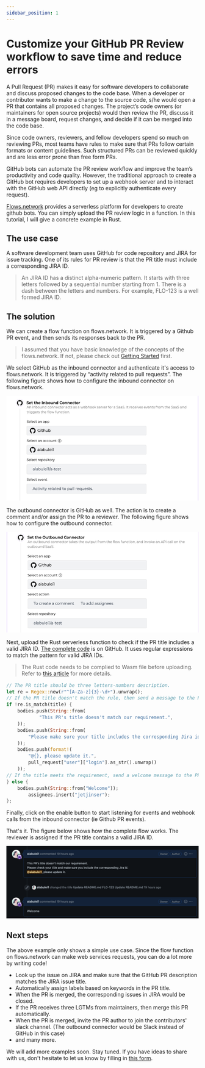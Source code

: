 ```yaml
---
sidebar_position: 1
---
```


# Customize your GitHub PR Review workflow to save time and reduce errors

A Pull Request (PR) makes it easy for software developers to collaborate and discuss proposed changes to the code base. When a developer or contributor wants to make a change to the source code, s/he would open a PR that contains all proposed changes. The project’s code owners (or maintainers for open source projects) would then review the PR, discuss it in a message board, request changes, and decide if it can be merged into the code base.

Since code owners, reviewers, and fellow developers spend so much on reviewing PRs, most teams have rules to make sure that PRs follow certain formats or content guidelines. Such structured PRs can be reviewed quickly and are less error prone than free form PRs.

GitHub bots can automate the PR review workflow and improve the team’s productivity and code quality. However, the traditional approach to create a GitHub bot requires developers to set up a webhook server and to interact with the GitHub web API directly (eg to explicitly authenticate every request).

[Flows.network](https://flows.network/) provides a serverless platform for developers to create github bots. You can simply upload the PR review logic in a function. In this tutorial, I will give a concrete example in Rust.

## The use case

A software development team uses GitHub for code repository and JIRA for issue tracking. One of its rules for PR review is that the PR title must include a corresponding JIRA ID.

> An JIRA ID has a distinct alpha-numeric pattern. It starts with three letters followed by a sequential number starting from 1. There is a dash between the letters and numbers. For example, FLO-123 is a well formed JIRA ID.

## The solution

We can create a flow function on flows.network. It is triggered by a Github PR event, and then sends its responses back to the PR.

> I assumed that you have basic knowledge of the concepts of the flows.network. If not, please check out [Getting Started](/docs/category/getting-started)  first.

We select GitHub as the inbound connector and authenticate it's access to flows.network. It is triggered by “activity related to pull requests”. The following figure shows how to configure the inbound connector on flows.network.

![image](pr-review-bot-inbound.jpg)

The outbound connector is GitHub as well. The action is to create a comment and/or assign the PR to a reviewer. The following figure shows how to configure the outbound connector.

![image](pr-review-bot-outbound.jpg)

Next, upload the Rust serverless function to check if the PR title includes a valid JIRA ID. [The complete code](https://github.com/second-state/flow-functions/tree/main/github/github/check-jira-id/rust) is on GitHub. It uses regular expressions to match the pattern for valid JIRA IDs.

> The Rust code needs to be complied to Wasm file before uploading. Refer to [this article](https://docs.flows.network/docs/getting-started/rust/understand-the-flow-function-in-rust) for more details.

```rust
// The PR title should be three letters-numbers description.
let re = Regex::new(r"^[A-Za-z]{3}-\d+").unwrap();
// If the PR title doesn't match the rule, then send a message to the PR creator to update the PR title
if !re.is_match(title) {
    bodies.push(String::from(
            "This PR's title doesn't match our requirement.",
    ));
    bodies.push(String::from(
        "Please make sure your title includes the corresponding Jira id.",
    ));
    bodies.push(format!(
        "@{}, please update it.",
        pull_request["user"]["login"].as_str().unwrap()
    ));
// If the title meets the requirement, send a welcome message to the PR creator and assign this PR to the reviewer
} else {
    bodies.push(String::from("Welcome"));
        assignees.insert("jetjinser");
};
```

Finally, click on the enable button to start listening for events and webhook calls from the inbound connector (ie Github PR events).

That's it. The figure below shows how the complete flow works. The reviewer is assigned if the PR title contains a valid JIRA ID.

![image](pr-review-bot-outcome.jpg)

## Next steps

The above example only shows a simple use case. Since the flow function on flows.network can make web services requests, you can do a lot more by writing code!

* Look up the issue on JIRA and make sure that the GitHub PR description matches the JIRA issue title.
* Automatically assign labels based on keywords in the PR title.
* When the PR is merged, the corresponding issues in JIRA would be closed.
* If the PR receives three LGTMs from maintainers, then merge this PR automatically.
* When the PR is merged, invite the PR author to join the contributors' slack channel. (The outbound connector would be Slack instead of GitHub in this case)
* and many more.

We will add more examples soon. Stay tuned. If you have ideas to share with us, don't hesitate to let us know by filling in [this form](https://forms.gle/2V7RvpUK4BGQrBUZ6).
